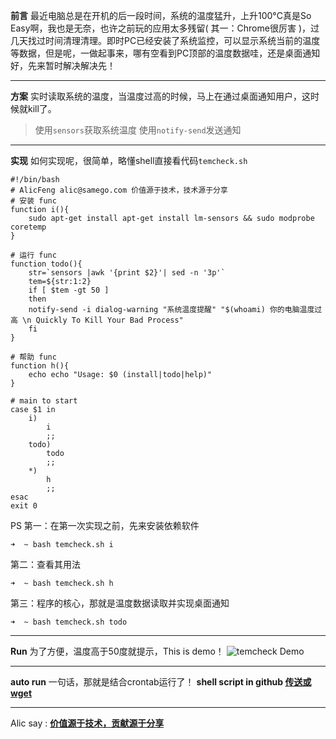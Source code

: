 **前言**
    最近电脑总是在开机的后一段时间，系统的温度猛升，上升100°C真是So Easy啊，我也是无奈，也许之前玩的应用太多残留( 其一：Chrome很厉害 )，过几天找过时间清理清理。即时PC已经安装了系统监控，可以显示系统当前的温度等数据，但是呢，一做起事来，哪有空看到PC顶部的温度数据哇，还是桌面通知好，先来暂时解决解决先！
___
**方案**
实时读取系统的温度，当温度过高的时候，马上在通过桌面通知用户，这时候就kill了。
>使用`sensors`获取系统温度
使用`notify-send`发送通知

___
**实现**
如何实现呢，很简单，略懂shell直接看代码`temcheck.sh`
```shell
#!/bin/bash
# AlicFeng alic@samego.com 价值源于技术，技术源于分享
# 安装 func
function i(){
    sudo apt-get install apt-get install lm-sensors && sudo modprobe coretemp
}

# 运行 func
function todo(){
    str=`sensors |awk '{print $2}'| sed -n '3p'`
    tem=${str:1:2}
    if [ $tem -gt 50 ]
    then
    notify-send -i dialog-warning "系统温度提醒" "$(whoami) 你的电脑温度过高 \n Quickly To Kill Your Bad Process"
    fi 
}

# 帮助 func
function h(){
    echo echo "Usage: $0 (install|todo|help)"
}

# main to start
case $1 in
    i)
        i
        ;;
    todo)
        todo
        ;;
    *)
        h
        ;;
esac
exit 0

```
PS
第一：在第一次实现之前，先来安装依赖软件
```
➜  ~ bash temcheck.sh i
```
第二：查看其用法
```
➜  ~ bash temcheck.sh h
```
第三：程序的核心，那就是温度数据读取并实现桌面通知
```
➜  ~ bash temcheck.sh todo
```
___
**Run**
为了方便，温度高于50度就提示，This is demo！
![temcheck Demo](http://upload-images.jianshu.io/upload_images/1678789-24588526acc19121.png?imageMogr2/auto-orient/strip%7CimageView2/2/w/1240)

___
**auto run**
一句话，那就是结合crontab运行了！
**shell script in github [传送或wget](https://github.com/alicfeng/Linux_env/blob/master/shell/os/monitor/temcheck.sh)**
___
Alic say : **[价值源于技术，贡献源于分享](https://github.com/alicfeng)**



